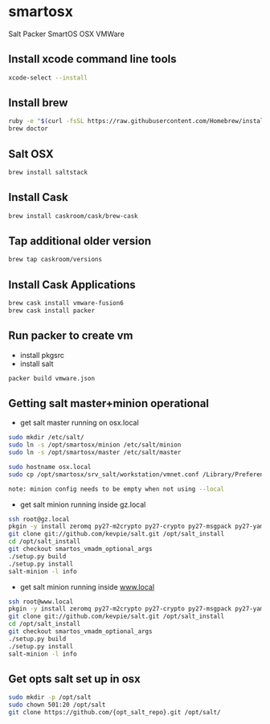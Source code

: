 # smartosx
Salt Packer SmartOS OSX VMWare

## Install xcode command line tools
```bash
xcode-select --install
```

## Install brew
```bash
ruby -e "$(curl -fsSL https://raw.githubusercontent.com/Homebrew/install/master/install)"
brew doctor
```

## Salt OSX

```bash
brew install saltstack
```

## Install Cask
```bash
brew install caskroom/cask/brew-cask
```



## Tap additional older version
```bash
brew tap caskroom/versions
```
## Install Cask Applications
```bash
brew cask install vmware-fusion6
brew cask install packer
```


## Run packer to create vm
- install pkgsrc
- install salt
```bash
packer build vmware.json
```

## Getting salt master+minion operational
* get salt master running on osx.local
```bash
sudo mkdir /etc/salt/
sudo ln -s /opt/smartosx/minion /etc/salt/minion
sudo ln -s /opt/smartosx/master /etc/salt/master

sudo hostname osx.local
sudo cp /opt/smartosx/srv_salt/workstation/vmnet.conf /Library/Preferences/VMware\ Fusion/networking

note: minion config needs to be empty when not using --local

```
* get salt minion running inside gz.local
```bash
ssh root@gz.local
pkgin -y install zeromq py27-m2crypto py27-crypto py27-msgpack py27-yaml py27-jinja2 py27-zmq py27-requests git-base
git clone git://github.com/kevpie/salt.git /opt/salt_install
cd /opt/salt_install
git checkout smartos_vmadm_optional_args
./setup.py build
./setup.py install
salt-minion -l info
```
* get salt minion running inside www.local
```bash
ssh root@www.local
pkgin -y install zeromq py27-m2crypto py27-crypto py27-msgpack py27-yaml py27-jinja2 py27-zmq py27-requests git-base
git clone git://github.com/kevpie/salt.git /opt/salt_install
cd /opt/salt_install
git checkout smartos_vmadm_optional_args
./setup.py build
./setup.py install
salt-minion -l info
```

## Get opts salt set up in osx
```bash
sudo mkdir -p /opt/salt
sudo chown 501:20 /opt/salt
git clone https://github.com/{opt_salt_repo}.git /opt/salt/
```
